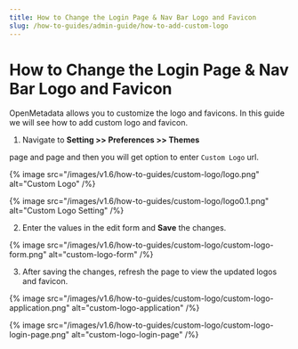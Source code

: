 ```yaml
---
title: How to Change the Login Page & Nav Bar Logo and Favicon
slug: /how-to-guides/admin-guide/how-to-add-custom-logo
---
```


# How to Change the Login Page & Nav Bar Logo and Favicon

OpenMetadata allows you to customize the logo and favicons. In this guide we will see how to add custom logo and favicon.

1. Navigate to **Setting >> Preferences >> Themes**

page and page and then you will get option to enter `Custom Logo` url.

{% image
src="/images/v1.6/how-to-guides/custom-logo/logo.png"
alt="Custom Logo"
/%}

{% image
src="/images/v1.6/how-to-guides/custom-logo/logo0.1.png"
alt="Custom Logo Setting"
/%}

2. Enter the values in the edit form and **Save** the changes.

{% image
src="/images/v1.6/how-to-guides/custom-logo/custom-logo-form.png"
alt="custom-logo-form"
/%}

3. After saving the changes, refresh the page to view the updated logos and favicon.

{% image
src="/images/v1.6/how-to-guides/custom-logo/custom-logo-application.png"
alt="custom-logo-application"
/%}

{% image
src="/images/v1.6/how-to-guides/custom-logo/custom-logo-login-page.png"
alt="custom-logo-login-page"
/%}
